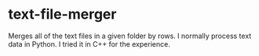 # text-file-merger

Merges all of the text files in a given folder by rows. I normally process text data in Python. I tried it in C++ for the experience.
